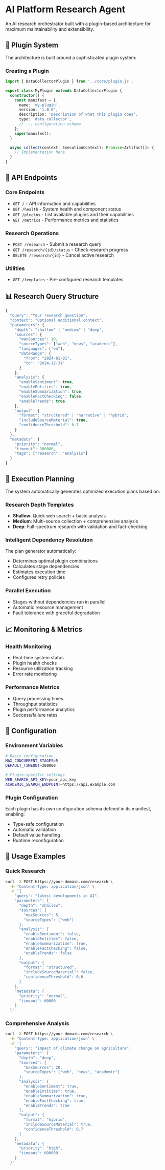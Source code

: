 # AI Platform Research Agent

An AI research orchestrator built with a plugin-based architecture for maximum maintainability and extensibility.

## 🔌 Plugin System

The architecture is built around a sophisticated plugin system:

### Creating a Plugin

```typescript
import { DataCollectorPlugin } from '../core/plugin.js';

export class MyPlugin extends DataCollectorPlugin {
  constructor() {
    const manifest = {
      name: 'my-plugin',
      version: '1.0.0',
      description: 'Description of what this plugin does',
      type: 'data_collector',
      // ... configuration schema
    };
    super(manifest);
  }

  async collect(context: ExecutionContext): Promise<Artifact[]> {
    // Implementation here
  }
}
```

## 🚀 API Endpoints

### Core Endpoints

- `GET /` - API information and capabilities
- `GET /health` - System health and component status
- `GET /plugins` - List available plugins and their capabilities
- `GET /metrics` - Performance metrics and statistics

### Research Operations

- `POST /research` - Submit a research query
- `GET /research/{id}/status` - Check research progress
- `DELETE /research/{id}` - Cancel active research

### Utilities

- `GET /templates` - Pre-configured research templates

## 📊 Research Query Structure

```typescript
{
  "query": "Your research question",
  "context": "Optional additional context",
  "parameters": {
    "depth": "shallow" | "medium" | "deep",
    "sources": {
      "maxSources": 10,
      "sourceTypes": ["web", "news", "academic"],
      "languages": ["en"],
      "dateRange": {
        "from": "2024-01-01",
        "to": "2024-12-31"
      }
    },
    "analysis": {
      "enableSentiment": true,
      "enableEntities": true,
      "enableSummarization": true,
      "enableFactChecking": false,
      "enableTrends": true
    },
    "output": {
      "format": "structured" | "narrative" | "hybrid",
      "includeSourceMaterial": true,
      "confidenceThreshold": 0.7
    }
  },
  "metadata": {
    "priority": "normal",
    "timeout": 300000,
    "tags": ["research", "analysis"]
  }
}
```

## 🎯 Execution Planning

The system automatically generates optimized execution plans based on:

### Research Depth Templates

- **Shallow**: Quick web search + basic analysis
- **Medium**: Multi-source collection + comprehensive analysis
- **Deep**: Full-spectrum research with validation and fact-checking

### Intelligent Dependency Resolution

The plan generator automatically:
- Determines optimal plugin combinations
- Calculates stage dependencies
- Estimates execution time
- Configures retry policies

### Parallel Execution

- Stages without dependencies run in parallel
- Automatic resource management
- Fault tolerance with graceful degradation

## 📈 Monitoring & Metrics

### Health Monitoring

- Real-time system status
- Plugin health checks
- Resource utilization tracking
- Error rate monitoring

### Performance Metrics

- Query processing times
- Throughput statistics
- Plugin performance analytics
- Success/failure rates

## 🔧 Configuration

### Environment Variables

```bash
# Basic configuration
MAX_CONCURRENT_STAGES=5
DEFAULT_TIMEOUT=300000

# Plugin-specific settings
WEB_SEARCH_API_KEY=your_api_key
ACADEMIC_SEARCH_ENDPOINT=https://api.example.com
```

### Plugin Configuration

Each plugin has its own configuration schema defined in its manifest, enabling:
- Type-safe configuration
- Automatic validation
- Default value handling
- Runtime reconfiguration

## 🚦 Usage Examples

### Quick Research

```bash
curl -X POST https://your-domain.com/research \
  -H "Content-Type: application/json" \
  -d '{
    "query": "latest developments in AI",
    "parameters": {
      "depth": "shallow",
      "sources": {
        "maxSources": 5,
        "sourceTypes": ["web"]
      },
      "analysis": {
        "enableSentiment": false,
        "enableEntities": false,
        "enableSummarization": true,
        "enableFactChecking": false,
        "enableTrends": false
      },
      "output": {
        "format": "structured",
        "includeSourceMaterial": false,
        "confidenceThreshold": 0.6
      }
    },
    "metadata": {
      "priority": "normal",
      "timeout": 60000
    }
  }'
```

### Comprehensive Analysis

```bash
curl -X POST https://your-domain.com/research \
  -H "Content-Type: application/json" \
  -d '{
    "query": "impact of climate change on agriculture",
    "parameters": {
      "depth": "deep",
      "sources": {
        "maxSources": 20,
        "sourceTypes": ["web", "news", "academic"]
      },
      "analysis": {
        "enableSentiment": true,
        "enableEntities": true,
        "enableSummarization": true,
        "enableFactChecking": true,
        "enableTrends": true
      },
      "output": {
        "format": "hybrid",
        "includeSourceMaterial": true,
        "confidenceThreshold": 0.7
      }
    },
    "metadata": {
      "priority": "high",
      "timeout": 600000
    }
  }'
```

